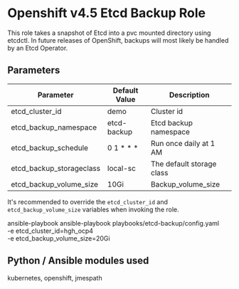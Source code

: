 # Openshift v4.5 Etcd Backup Role

This role takes a snapshot of Etcd into a pvc mounted directory using etcdctl.
In future releases of OpenShift, backups will most likely be handled by an Etcd Operator.


## Parameters

| Parameter                | Default Value                  | Description                       |
| ------------------------ | ------------------------------ | --------------------------------  |
| etcd_cluster_id          | demo                           | Cluster id                        |
| etcd_backup_namespace    | etcd-backup                    | Etcd backup namespace             |
| etcd_backup_schedule     | 0 1 * * *                      | Run once daily at 1 AM            |
| etcd_backup_storageclass | local-sc                    | The default storage class         |
| etcd_backup_volume_size  | 10Gi                           | Backup_volume_size                |

It's recommended to override the `etcd_cluster_id` and `etcd_backup_volume_size` variables when invoking the role.

ansible-playbook ansible-playbook playbooks/etcd-backup/config.yaml \
                 -e etcd_cluster_id=hgh_ocp4 \
                 -e etcd_backup_volume_size=20Gi


## Python / Ansible modules used

kubernetes, openshift, jmespath
